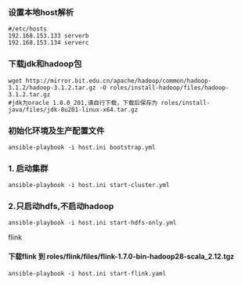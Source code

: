 ### 设置本地host解析
```
#/etc/hosts
192.168.153.133 serverb
192.168.153.134 serverc
```

### 下载jdk和hadoop包
```
wget http://mirror.bit.edu.cn/apache/hadoop/common/hadoop-3.1.2/hadoop-3.1.2.tar.gz -O roles/install-hadoop/files/hadoop-3.1.2.tar.gz
#jdk为oracle 1.8.0_201,请自行下载，下载后保存为 roles/install-java/files/jdk-8u201-linux-x64.tar.gz
```

### 初始化环境及生产配置文件
```
ansible-playbook -i host.ini bootstrap.yml
```

### 1. 启动集群
```
ansible-playbook -i host.ini start-cluster.yml
```

### 2.只启动hdfs,不启动hadoop
```
ansible-playbook -i host.ini start-hdfs-only.yml 
```


flink

#### 下载flink 到 roles/flink/files/flink-1.7.0-bin-hadoop28-scala_2.12.tgz
```
ansible-playbook -i host.ini start-flink.yaml
```
